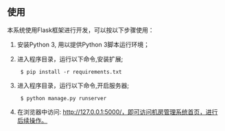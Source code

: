 ## 使用

本系统使用Flask框架进行开发，可以按以下步骤使用：

1. 安装Python 3, 用以提供Python 3脚本运行环境；
2. 进入程序目录，运行以下命令,安装扩展; 

        $ pip install -r requirements.txt

3. 进入程序目录，运行以下命令,开启服务器;

        $ python manage.py runserver

4. 在浏览器中访问: http://127.0.0.1:5000/，即可访问机房管理系统首页，进行后续操作。
